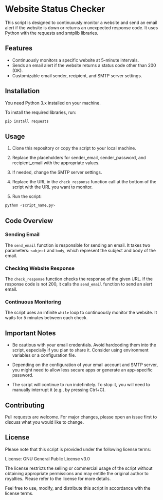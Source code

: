 # Website Status Checker

This script is designed to continuously monitor a website and send an email alert if the website is down or returns an unexpected response code. It uses Python with the requests and smtplib libraries.

## Features

- Continuously monitors a specific website at 5-minute intervals.
- Sends an email alert if the website returns a status code other than 200 (OK).
- Customizable email sender, recipient, and SMTP server settings.

## Installation

You need Python 3.x installed on your machine.

To install the required libraries, run:
```sh
pip install requests
```

## Usage

1. Clone this repository or copy the script to your local machine.

2. Replace the placeholders for sender_email, sender_password, and recipient_email with the appropriate values.

3. If needed, change the SMTP server settings.

4. Replace the URL in the `check_response` function call at the bottom of the script with the URL you want to monitor.

5. Run the script:
```sh
python <script_name.py>
```

## Code Overview

### Sending Email

The `send_email` function is responsible for sending an email. It takes two parameters: `subject` and `body`, which represent the subject and body of the email.

### Checking Website Response

The `check_response` function checks the response of the given URL. If the response code is not 200, it calls the `send_email` function to send an alert email.

### Continuous Monitoring

The script uses an infinite `while` loop to continuously monitor the website. It waits for 5 minutes between each check.

## Important Notes

- Be cautious with your email credentials. Avoid hardcoding them into the script, especially if you plan to share it. Consider using environment variables or a configuration file.

- Depending on the configuration of your email account and SMTP server, you might need to allow less secure apps or generate an app-specific password.

- The script will continue to run indefinitely. To stop it, you will need to manually interrupt it (e.g., by pressing Ctrl+C).

## Contributing

Pull requests are welcome. For major changes, please open an issue first to discuss what you would like to change.

## License

Please note that this script is provided under the following license terms:

License: GNU General Public License v3.0

The license restricts the selling or commercial usage of the script without obtaining appropriate permissions and may entitle the original author to royalties. Please refer to the license for more details.

Feel free to use, modify, and distribute this script in accordance with the license terms.

